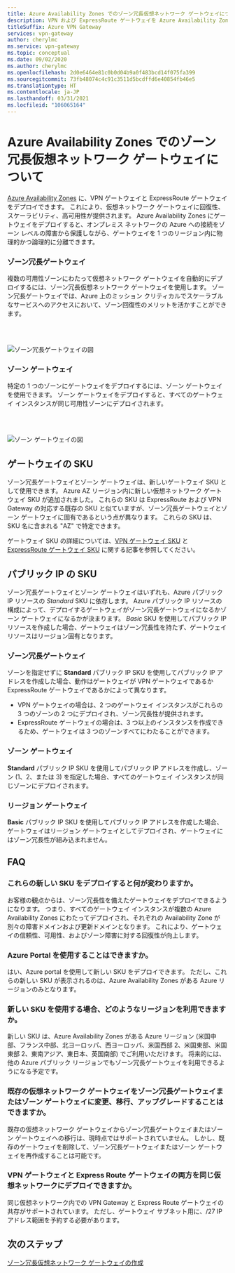 ```yaml
---
title: Azure Availability Zones でのゾーン冗長仮想ネットワーク ゲートウェイについて
description: VPN および ExpressRoute ゲートウェイを Azure Availability Zones にデプロイして、仮想ネットワーク ゲートウェイに回復性、スケーラビリティ、より高い可用性をもたらします。
titleSuffix: Azure VPN Gateway
services: vpn-gateway
author: cherylmc
ms.service: vpn-gateway
ms.topic: conceptual
ms.date: 09/02/2020
ms.author: cherylmc
ms.openlocfilehash: 2d0e6464e81c0b0d04b9a0f483bcd14f075fa399
ms.sourcegitcommit: 73fb48074c4c91c3511d5bcdffd6e40854fb46e5
ms.translationtype: HT
ms.contentlocale: ja-JP
ms.lasthandoff: 03/31/2021
ms.locfileid: "106065164"
---
```

# <a name="about-zone-redundant-virtual-network-gateways-in-azure-availability-zones"></a>Azure Availability Zones でのゾーン冗長仮想ネットワーク ゲートウェイについて

[Azure Availability Zones](../availability-zones/az-overview.md) に、VPN ゲートウェイと ExpressRoute ゲートウェイをデプロイできます。 これにより、仮想ネットワーク ゲートウェイに回復性、スケーラビリティ、高可用性が提供されます。 Azure Availability Zones にゲートウェイをデプロイすると、オンプレミス ネットワークの Azure への接続をゾーン レベルの障害から保護しながら、ゲートウェイを 1 つのリージョン内に物理的かつ論理的に分離できます。

### <a name="zone-redundant-gateways"></a><a name="zrgw"></a>ゾーン冗長ゲートウェイ

複数の可用性ゾーンにわたって仮想ネットワーク ゲートウェイを自動的にデプロイするには、ゾーン冗長仮想ネットワーク ゲートウェイを使用します。 ゾーン冗長ゲートウェイでは、Azure 上のミッション クリティカルでスケーラブルなサービスへのアクセスにおいて、ゾーン回復性のメリットを活かすことができます。

<br>
<br>

![ゾーン冗長ゲートウェイの図](./media/create-zone-redundant-vnet-gateway/zonered.png)

### <a name="zonal-gateways"></a><a name="zgw"></a>ゾーン ゲートウェイ

特定の 1 つのゾーンにゲートウェイをデプロイするには、ゾーン ゲートウェイを使用できます。 ゾーン ゲートウェイをデプロイすると、すべてのゲートウェイ インスタンスが同じ可用性ゾーンにデプロイされます。

<br>
<br>

![ゾーン ゲートウェイの図](./media/create-zone-redundant-vnet-gateway/zonal.png)

## <a name="gateway-skus"></a><a name="gwskus"></a>ゲートウェイの SKU

ゾーン冗長ゲートウェイとゾーン ゲートウェイは、新しいゲートウェイ SKU として使用できます。 Azure AZ リージョン内に新しい仮想ネットワーク ゲートウェイ SKU が追加されました。 これらの SKU は ExpressRoute および VPN Gateway の対応する既存の SKU と似ていますが、ゾーン冗長ゲートウェイとゾーン ゲートウェイに固有であるという点が異なります。 これらの SKU は、SKU 名に含まれる "AZ" で特定できます。

ゲートウェイ SKU の詳細については、[VPN ゲートウェイ SKU](vpn-gateway-about-vpngateways.md#gwsku) と [ExpressRoute ゲートウェイ SKU](../expressroute/expressroute-about-virtual-network-gateways.md#gwsku) に関する記事を参照してください。

## <a name="public-ip-skus"></a><a name="pipskus"></a>パブリック IP の SKU

ゾーン冗長ゲートウェイとゾーン ゲートウェイはいずれも、Azure パブリック IP リソースの *Standard* SKU に依存します。 Azure パブリック IP リソースの構成によって、デプロイするゲートウェイがゾーン冗長ゲートウェイになるかゾーン ゲートウェイになるかが決まります。 *Basic* SKU を使用してパブリック IP リソースを作成した場合、ゲートウェイはゾーン冗長性を持たず、ゲートウェイ リソースはリージョン固有となります。

### <a name="zone-redundant-gateways"></a><a name="pipzrg"></a>ゾーン冗長ゲートウェイ

ゾーンを指定せずに **Standard** パブリック IP SKU を使用してパブリック IP アドレスを作成した場合、動作はゲートウェイが VPN ゲートウェイであるか ExpressRoute ゲートウェイであるかによって異なります。 

* VPN ゲートウェイの場合は、2 つのゲートウェイ インスタンスがこれらの 3 つのゾーンの 2 つにデプロイされ、ゾーン冗長性が提供されます。 
* ExpressRoute ゲートウェイの場合は、3 つ以上のインスタンスを作成できるため、ゲートウェイは 3 つのゾーンすべてにわたることができます。

### <a name="zonal-gateways"></a><a name="pipzg"></a>ゾーン ゲートウェイ

**Standard** パブリック IP SKU を使用してパブリック IP アドレスを作成し、ゾーン (1、2、または 3) を指定した場合、すべてのゲートウェイ インスタンスが同じゾーンにデプロイされます。

### <a name="regional-gateways"></a><a name="piprg"></a>リージョン ゲートウェイ

**Basic** パブリック IP SKU を使用してパブリック IP アドレスを作成した場合、ゲートウェイはリージョン ゲートウェイとしてデプロイされ、ゲートウェイにはゾーン冗長性が組み込まれません。

## <a name="faq"></a><a name="faq"></a>FAQ

### <a name="what-will-change-when-i-deploy-these-new-skus"></a>これらの新しい SKU をデプロイすると何が変わりますか。

お客様の観点からは、ゾーン冗長性を備えたゲートウェイをデプロイできるようになります。 つまり、すべてのゲートウェイ インスタンスが複数の Azure Availability Zones にわたってデプロイされ、それぞれの Availability Zone が別々の障害ドメインおよび更新ドメインとなります。 これにより、ゲートウェイの信頼性、可用性、およびゾーン障害に対する回復性が向上します。

### <a name="can-i-use-the-azure-portal"></a>Azure Portal を使用することはできますか。

はい、Azure portal を使用して新しい SKU をデプロイできます。 ただし、これらの新しい SKU が表示されるのは、Azure Availability Zones がある Azure リージョンのみとなります。

### <a name="what-regions-are-available-for-me-to-use-the-new-skus"></a>新しい SKU を使用する場合、どのようなリージョンを利用できますか。

新しい SKU は、Azure Availability Zones がある Azure リージョン (米国中部、フランス中部、北ヨーロッパ、西ヨーロッパ、米国西部 2、米国東部、米国東部 2、東南アジア、東日本、英国南部) でご利用いただけます。 将来的には、他の Azure パブリック リージョンでもゾーン冗長ゲートウェイを利用できるようになる予定です。

### <a name="can-i-changemigrateupgrade-my-existing-virtual-network-gateways-to-zone-redundant-or-zonal-gateways"></a>既存の仮想ネットワーク ゲートウェイをゾーン冗長ゲートウェイまたはゾーン ゲートウェイに変更、移行、アップグレードすることはできますか。

既存の仮想ネットワーク ゲートウェイからゾーン冗長ゲートウェイまたはゾーン ゲートウェイへの移行は、現時点ではサポートされていません。 しかし、既存のゲートウェイを削除して、ゾーン冗長ゲートウェイまたはゾーン ゲートウェイを再作成することは可能です。

### <a name="can-i-deploy-both-vpn-and-express-route-gateways-in-same-virtual-network"></a>VPN ゲートウェイと Express Route ゲートウェイの両方を同じ仮想ネットワークにデプロイできますか。

同じ仮想ネットワーク内での VPN Gateway と Express Route ゲートウェイの共存がサポートされています。 ただし、ゲートウェイ サブネット用に、/27 IP アドレス範囲を予約する必要があります。

## <a name="next-steps"></a>次のステップ

[ゾーン冗長仮想ネットワーク ゲートウェイの作成](create-zone-redundant-vnet-gateway.md)
